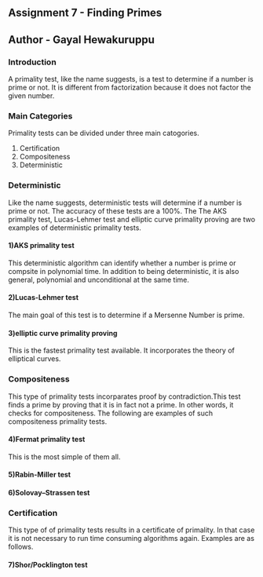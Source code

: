 ## Assignment 7 - Finding Primes
## Author - Gayal Hewakuruppu

### Introduction
A primality test, like the name suggests, is a test to determine if a number is prime or not. It is different from factorization 
because it does not factor the given number.

### Main Categories
Primality tests can be divided under three main catogories.
1) Certification
2) Compositeness
3) Deterministic

### Deterministic
Like the name suggests, deterministic tests will determine if a number is prime or not. The accuracy of these tests are a 100%.
The The AKS primality test, Lucas-Lehmer test and elliptic curve primality proving are two examples of deterministic primality tests.
#### 1)AKS primality test
This deterministic algorithm can identify whether a number is prime or compsite in polynomial time. In addition to being deterministic,
it is also general, polynomial and unconditional at the same time.
#### 2)Lucas-Lehmer test
The main goal of this test is to determine if a Mersenne Number is prime.
#### 3)elliptic curve primality proving
This is the fastest primality test available. It incorporates the theory of elliptical curves.

### Compositeness
This type of primality tests incorparates proof by contradiction.This test finds a prime by proving that it
is in fact not a prime. In other words, it checks for compositeness. The following are examples of such compositeness 
primality tests.
#### 4)Fermat primality test
This is the most simple of them all. 
#### 5)Rabin-Miller test
#### 6)Solovay–Strassen test

### Certification
This type of of primality tests results in a certificate of primality. In that case it is not necessary to run time consuming 
algorithms again. Examples are as follows.
#### 7)Shor/Pocklington test

